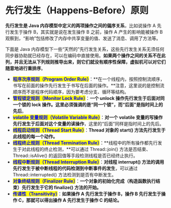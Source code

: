 # 先行发生（Happens-Before）原则

**先行发生是 Java 内存模型中定义的两项操作之间的偏序关系**，比如说操作 A 先行发生于操作 B，其实就是说在发生操作 B 之前，操作 A 产生的影响能被操作 B 观察到，“影响”包括修改了内存中共享变量的值、发送了消息、调用了方法等。

下面是 Java 内存模型下一些“天然的”先行发生关系，这些先行发生关系无须任何同步器协助就已经存在，可以在编码中直接使用。**如果两个操作之间的关系不在此列，并且无法从下列规则推导出来，则它们就没有顺序性保障，虚拟机可以对它们随意地进行重排序**。

* <mark style="color:blue;">**程序次序规则（Program Order Rule）**</mark>：**在一个线程内，按照控制流顺序，书写在前面的操作先行发生于书写在后面的操作。**注意，这里说的是控制流顺序而不是程序代码顺序，因为要考虑分支、循环等结构。
* <mark style="color:blue;">**管程锁定规则（Monitor Lock Rule）**</mark>：**一个 unlock 操作先行发生于后面对同一个锁的 lock 操作。**这里必须强调的是“**同一个锁**”，而“后面”是指**时间上的先后**。
* <mark style="color:blue;">**volatile 变量规则（Volatile Variable Rule）**</mark>：**对一个 volatile 变量的写操作先行发生于后面对这个变量的读操作**，这里的“后面”同样是指时间上的先后。
* <mark style="color:blue;">**线程启动规则（Thread Start Rule）**</mark>：**Thread 对象的 start() 方法先行发生于此线程的每一个动作。**
* <mark style="color:blue;">**线程终止规则（Thread Termination Rule）**</mark>：**线程中的所有操作都先行发生于对此线程的终止检测，**可以通过 Thread::join() 方法是否结束、Thread::isAlive() 的返回值等手段检测线程是否已经终止执行。
* <mark style="color:blue;">**线程中断规则（Thread Interruption Rule）**</mark>：**对线程 interrupt() 方法的调用先行发生于被中断线程的代码检测到中断事件的发生**，可以通过 Thread::interrupted() 方法检测到是否有中断发生。
* <mark style="color:blue;">**对象终结规则（Finalizer Rule）**</mark>：**一个对象的初始化完成（构造函数执行结束）先行发生于它的 finalize() 方法的开始。**
* <mark style="color:blue;">**传递性（Transitivity）**</mark>：**如果操作 A 先行发生于操作 B，操作 B 先行发生于操作 C，那就可以得出操作 A 先行发生于操作 C 的结论。**
